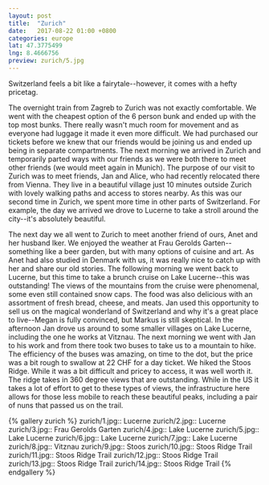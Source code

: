 ```yaml
---
layout: post
title:  "Zurich"
date:   2017-08-22 01:00 +0800
categories: europe
lat: 47.3775499
lng: 8.4666756
preview: zurich/5.jpg
---
```


Switzerland feels a bit like a fairytale--however, it comes with a hefty pricetag.

<!--more-->

The overnight train from Zagreb to Zurich was not exactly comfortable. We went with the cheapest option of the 6 person bunk and ended up with the top most bunks. There really wasn't much room for
movement and as everyone had luggage it made it even more difficult. We had purchased our tickets before we knew that our friends would be joining us and ended up being in separate compartments.
The next morning we arrived in Zurich and temporarily parted ways with our friends as we were both there to meet other friends (we would meet again in Munich). The purpose of our visit to Zurich
was to meet friends, Jan and Alice, who had recently relocated there from Vienna. They live in a beautiful village just 10 minutes outside Zurich with lovely walking paths and access to stores
nearby. As this was our second time in Zurich, we spent more time in other parts of Switzerland. For example, the day we arrived we drove to Lucerne to take a stroll around the city--it's absolutely
beautiful.

The next day we all went to Zurich to meet another friend of ours, Anet and her husband Iker. We enjoyed the weather at Frau Gerolds Garten--something like a beer garden, but with many options of
cuisine and art. As Anet had also studied in Denmark with us, it was really nice to catch up with her and share our old stories. The following morning we went back to Lucerne, but this time to take
a brunch cruise on Lake Lucerne--this was outstanding! The views of the mountains from the cruise were phenomenal, some even still contained snow caps. The food was also delicious with an assortment
of fresh bread, cheese, and meats. Jan used this opportunity to sell us on the magical wonderland of Switzerland and why it's a great place to live--Megan is fully convinced, but Markus is still
skeptical. In the afternoon Jan drove us around to some smaller villages on Lake Lucerne, including the one he works at Vitznau. The next morning we went with Jan to his work and from there took
two buses to take us to a mountain to hike. The efficiency of the buses was amazing, on time to the dot, but the price was a bit rough to swallow at 22 CHF for a day ticket. We hiked the Stoos Ridge.
While it was a bit difficult and pricey to access, it was well worth it. The ridge takes in 360 degree views that are outstanding. While in the US it takes a lot of effort to get to these types of
views, the infrastructure here allows for those less mobile to reach these beautiful peaks, including a pair of nuns that passed us on the trail.

{% gallery zurich %}
zurich/1.jpg:: Lucerne
zurich/2.jpg:: Lucerne
zurich/3.jpg:: Frau Gerolds Garten
zurich/4.jpg:: Lake Lucerne
zurich/5.jpg:: Lake Lucerne
zurich/6.jpg:: Lake Lucerne
zurich/7.jpg:: Lake Lucerne
zurich/8.jpg:: Vitznau
zurich/9.jpg:: Stoos
zurich/10.jpg:: Stoos Ridge Trail
zurich/11.jpg:: Stoos Ridge Trail
zurich/12.jpg:: Stoos Ridge Trail
zurich/13.jpg:: Stoos Ridge Trail
zurich/14.jpg:: Stoos Ridge Trail
{% endgallery %}